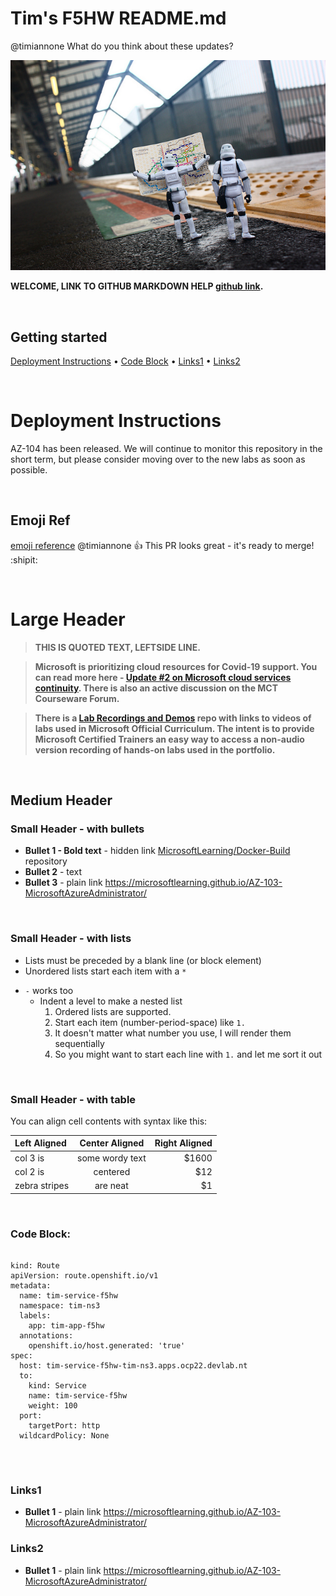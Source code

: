 
<!-- This content will not appear in the rendered Markdown -->
<!-- X                                                   X -->
<!-- X                                                   X -->
<!-- X                                                   X -->


# Tim's F5HW README.md

@timiannone What do you think about these updates?

![MacDown Screenshot](https://github.com/timiannone/timiannone.github.io/blob/master/404-trooper-map.jpg?raw=true)



**WELCOME, LINK TO GITHUB MARKDOWN HELP [github link](https://docs.github.com/en/get-started/writing-on-github/getting-started-with-writing-and-formatting-on-github/basic-writing-and-formatting-syntax).**

&nbsp;
&nbsp;
&nbsp;
&nbsp;

## Getting started

[Deployment Instructions](#deployment-instructions) •
[Code Block](#code-block) •
[Links1](#Links1) •
[Links2](#links2)

&nbsp;
&nbsp;
&nbsp;
&nbsp;

# Deployment Instructions

AZ-104 has been released. We will continue to monitor this repository in the short term, but please consider moving over to the new labs as soon as possible.

&nbsp;
&nbsp;
&nbsp;
&nbsp;

## Emoji Ref
[emoji reference](https://github.com/ikatyang/emoji-cheat-sheet/blob/master/README.md)
@timiannone :+1: This PR looks great - it's ready to merge! :shipit:

&nbsp;
&nbsp;
&nbsp;
&nbsp;

# Large Header

> **THIS IS QUOTED TEXT, LEFTSIDE LINE.**

> **Microsoft is prioritizing cloud resources for Covid-19 support. You can read more here - [Update #2 on Microsoft cloud services continuity](https://azure.microsoft.com/en-us/blog/update-2-on-microsoft-cloud-services-continuity/). There is also an active discussion on the MCT Courseware Forum.**

> **There is a [Lab Recordings and Demos](https://github.com/MicrosoftLearning/Lab-Demo-Recordings) repo with links to videos of labs used in Microsoft Official Curriculum. The intent is to provide Microsoft Certified Trainers an easy way to access a non-audio version recording of hands-on labs used in the portfolio.**

&nbsp;
&nbsp;
&nbsp;
&nbsp;


## Medium Header


### Small Header - with bullets

- **Bullet 1 - Bold text** - hidden link [MicrosoftLearning/Docker-Build](https://github.com/MicrosoftLearning/Docker-Build) repository
- **Bullet 2** - text
- **Bullet 3** - plain link <https://microsoftlearning.github.io/AZ-103-MicrosoftAzureAdministrator/>

&nbsp;
&nbsp;
&nbsp;
&nbsp;


### Small Header - with lists

* Lists must be preceded by a blank line (or block element)
* Unordered lists start each item with a `*`
- `-` works too
	* Indent a level to make a nested list
		1. Ordered lists are supported.
		2. Start each item (number-period-space) like `1. `
		42. It doesn't matter what number you use, I will render them sequentially
		1. So you might want to start each line with `1.` and let me sort it out

&nbsp;
&nbsp;
&nbsp;
&nbsp;
&nbsp;
&nbsp;


### Small Header - with table
You can align cell contents with syntax like this:

| Left Aligned  | Center Aligned  | Right Aligned |
|:------------- |:---------------:| -------------:|
| col 3 is      | some wordy text |         $1600 |
| col 2 is      | centered        |           $12 |
| zebra stripes | are neat        |            $1 |


&nbsp;
&nbsp;
&nbsp;
&nbsp;

### Code Block:
```

kind: Route
apiVersion: route.openshift.io/v1
metadata:
  name: tim-service-f5hw
  namespace: tim-ns3
  labels:
    app: tim-app-f5hw
  annotations:
    openshift.io/host.generated: 'true'
spec:
  host: tim-service-f5hw-tim-ns3.apps.ocp22.devlab.nt
  to:
    kind: Service
    name: tim-service-f5hw
    weight: 100
  port:
    targetPort: http
  wildcardPolicy: None


```

&nbsp;
&nbsp;
&nbsp;
&nbsp;

### Links1

- **Bullet 1** - plain link <https://microsoftlearning.github.io/AZ-103-MicrosoftAzureAdministrator/>

### Links2

- **Bullet 1** - plain link <https://microsoftlearning.github.io/AZ-103-MicrosoftAzureAdministrator/>


